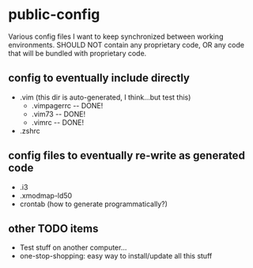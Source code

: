 public-config
=============

Various config files I want to keep synchronized between working environments. SHOULD NOT contain any proprietary code, OR any code that will be bundled with proprietary code.

config to eventually include directly
-----------

 * .vim (this dir is auto-generated, I think...but test this)
   * .vimpagerrc -- DONE!
   * .vim73 -- DONE!
   * .vimrc -- DONE!
 * .zshrc

config files to eventually re-write as generated code
-----------
 * .i3
 * .xmodmap-ld50
 * crontab (how to generate programmatically?)

other TODO items
-----------
 * Test stuff on another computer...
 * one-stop-shopping: easy way to install/update all this stuff
